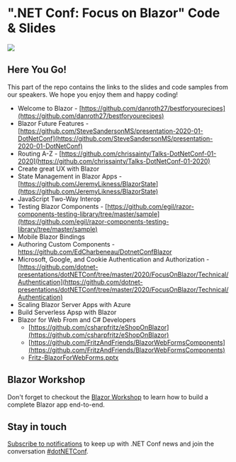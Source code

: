 # ".NET Conf: Focus on Blazor" Code & Slides
[![](Creative/dotNETConf_800x266_email_eventInfo.png)](https://focus.dotnetconf.net)

## Here You Go!

This part of the repo contains the links to the slides and code samples from our speakers. We hope you enjoy them and happy coding!
 - Welcome to Blazor - [https://github.com/danroth27/bestforyourecipes](https://github.com/danroth27/bestforyourecipes)
 - Blazor Future Features - [https://github.com/SteveSandersonMS/presentation-2020-01-DotNetConf](https://github.com/SteveSandersonMS/presentation-2020-01-DotNetConf)
 - Routing A-Z - [https://github.com/chrissainty/Talks-DotNetConf-01-2020](https://github.com/chrissainty/Talks-DotNetConf-01-2020)
 - Create great UX with Blazor 
 - State Management in Blazor Apps - [https://github.com/JeremyLikness/BlazorState](https://github.com/JeremyLikness/BlazorState)
 - JavaScript Two-Way Interop 
 - Testing Blazor Components - [https://github.com/egil/razor-components-testing-library/tree/master/sample](https://github.com/egil/razor-components-testing-library/tree/master/sample)
 - Mobile Blazor Bindings
 - Authoring Custom Components - https://github.com/EdCharbeneau/DotnetConfBlazor
 - Microsoft, Google, and Cookie Authentication and Authorization - [https://github.com/dotnet-presentations/dotNETConf/tree/master/2020/FocusOnBlazor/Technical/Authentication](https://github.com/dotnet-presentations/dotNETConf/tree/master/2020/FocusOnBlazor/Technical/Authentication)
 - Scaling Blazor Server Apps with Azure
 - Build Serverless Apsp with Blazor
 - Blazor for Web From and C# Developers
    - [https://github.com/csharpfritz/eShopOnBlazor](https://github.com/csharpfritz/eShopOnBlazor)
    - [https://github.com/FritzAndFriends/BlazorWebFormsComponents](https://github.com/FritzAndFriends/BlazorWebFormsComponents)
    - [Fritz-BlazorForWebForms.pptx](Fritz-BlazorForWebForms.pptx)
 
## Blazor Workshop
Don't forget to checkout the [Blazor Workshop](https://github.com/dotnet-presentations/blazor-workshop) to learn how to build a complete Blazor app end-to-end.

## Stay in touch
[Subscribe to notifications](http://eepurl.com/gvEhgX) to keep up with .NET Conf news and join the conversation [#dotNETConf](https://twitter.com/search?q=%23dotnetconf).
